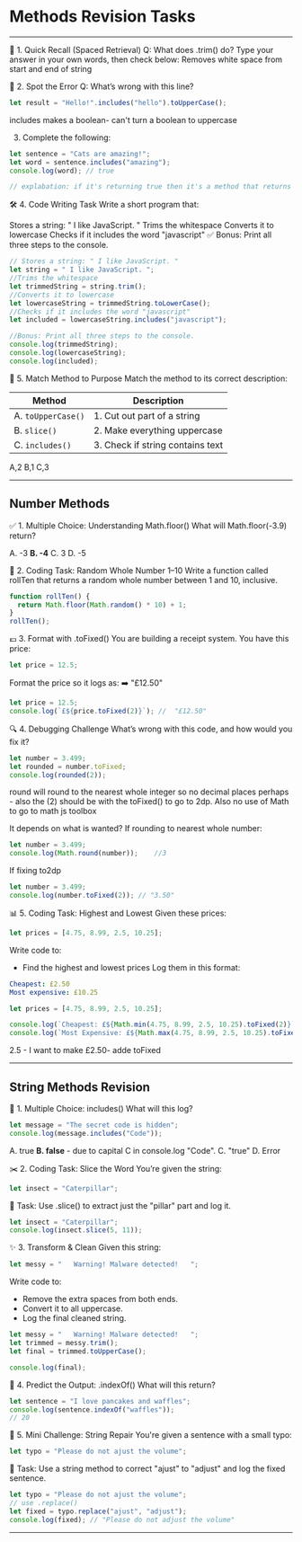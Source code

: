 # Methods Revision Tasks

---
🧪 1. Quick Recall (Spaced Retrieval)
Q: What does .trim() do?
Type your answer in your own words, then check below: Removes white space from start and end of string

🔁 2. Spot the Error
Q: What’s wrong with this line?
```js
let result = "Hello!".includes("hello").toUpperCase();
```
includes makes a boolean- can't turn a boolean to uppercase

3. Complete the following:
```js
let sentence = "Cats are amazing!";
let word = sentence.includes("amazing");
console.log(word); // true

// explabation: if it's returning true then it's a method that returns a boolean so could be includes.
```

🛠 4. Code Writing Task
Write a short program that:

Stores a string: " I like JavaScript. "
Trims the whitespace
Converts it to lowercase
Checks if it includes the word "javascript"
✅ Bonus: Print all three steps to the console.
```js
// Stores a string: " I like JavaScript. "
let string = " I like JavaScript. "; 
//Trims the whitespace 
let trimmedString = string.trim();
//Converts it to lowercase
let lowercaseString = trimmedString.toLowerCase();
//Checks if it includes the word "javascript"
let included = lowercaseString.includes("javascript");

//Bonus: Print all three steps to the console.
console.log(trimmedString);
console.log(lowercaseString);
console.log(included);
```

🔀 5. Match Method to Purpose
Match the method to its correct description:

| Method             | Description                      |
| ------------------ | -------------------------------- |
| A. `toUpperCase()` | 1. Cut out part of a string      |
| B. `slice()`       | 2. Make everything uppercase     |
| C. `includes()`    | 3. Check if string contains text |
A,2
B,1
C,3

---
## Number Methods
✅ 1. Multiple Choice: Understanding Math.floor()
What will Math.floor(-3.9) return?

A. -3
**B. -4**
C. 3
D. -5

🎲 2. Coding Task: Random Whole Number 1–10
Write a function called rollTen that returns a random whole number between 1 and 10, inclusive.
```js
function rollTen() {
  return Math.floor(Math.random() * 10) + 1;
}
rollTen();
```

💷 3. Format with .toFixed()
You are building a receipt system. You have this price:
```js
let price = 12.5;
```
Format the price so it logs as:
➡️ "£12.50"
```js
let price = 12.5;
console.log(`£${price.toFixed(2)}`); //  "£12.50"
```

🔍 4. Debugging Challenge
What’s wrong with this code, and how would you fix it?
```js
let number = 3.499;
let rounded = number.toFixed;
console.log(rounded(2));
```
round will round to the nearest whole integer so no decimal places perhaps - also the (2) should be with the toFixed() to go to 2dp.
Also no use of Math to go to math js toolbox

It depends on what is wanted?
If rounding to nearest whole number:
```js
let number = 3.499;
console.log(Math.round(number));    //3
```
If fixing to2dp
```js
let number = 3.499;
console.log(number.toFixed(2)); // "3.50"
```

📊 5. Coding Task: Highest and Lowest
Given these prices:
```js
let prices = [4.75, 8.99, 2.5, 10.25];
```
Write code to:
- Find the highest and lowest prices
Log them in this format:
```yaml
Cheapest: £2.50
Most expensive: £10.25
```
```js
let prices = [4.75, 8.99, 2.5, 10.25];

console.log(`Cheapest: £${Math.min(4.75, 8.99, 2.5, 10.25).toFixed(2)}`);
console.log(`Most Expensive: £${Math.max(4.75, 8.99, 2.5, 10.25).toFixed(2)}`);
```
2.5 - I want to make £2.50- adde toFixed

---

## String Methods Revision
🔡 1. Multiple Choice: includes()
What will this log?
```js
let message = "The secret code is hidden";
console.log(message.includes("Code"));
```
A. true
**B. false** - due to capital C in console.log "Code".
C. "true"
D. Error

✂️ 2. Coding Task: Slice the Word
You’re given the string:
```js
let insect = "Caterpillar";
```
🧠 Task:
Use .slice() to extract just the "pillar" part and log it.
```js
let insect = "Caterpillar";
console.log(insect.slice(5, 11));
```

✨ 3. Transform & Clean
Given this string:
```js
let messy = "   Warning! Malware detected!   ";
```
Write code to:
- Remove the extra spaces from both ends.
- Convert it to all uppercase.
- Log the final cleaned string.
```js
let messy = "   Warning! Malware detected!   ";
let trimmed = messy.trim();
let final = trimmed.toUpperCase();

console.log(final);
```

📍 4. Predict the Output: .indexOf()
What will this return?
```js
let sentence = "I love pancakes and waffles";
console.log(sentence.indexOf("waffles"));
// 20
```
🔧 5. Mini Challenge: String Repair
You're given a sentence with a small typo:
```js
let typo = "Please do not ajust the volume";
```
🧠 Task:
Use a string method to correct "ajust" to "adjust" and log the fixed sentence.
```js
let typo = "Please do not ajust the volume";
// use .replace()
let fixed = typo.replace("ajust", "adjust");
console.log(fixed); // "Please do not adjust the volume"
```

---
